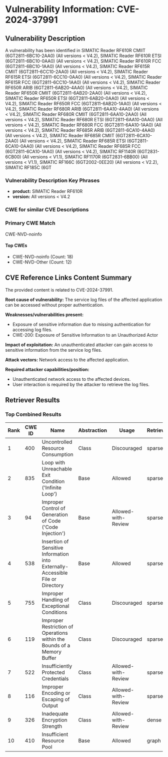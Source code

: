 # Vulnerability Information: CVE-2024-37991

## Vulnerability Description
A vulnerability has been identified in SIMATIC Reader RF610R CMIIT (6GT2811-6BC10-2AA0) (All versions < V4.2), SIMATIC Reader RF610R ETSI (6GT2811-6BC10-0AA0) (All versions < V4.2), SIMATIC Reader RF610R FCC (6GT2811-6BC10-1AA0) (All versions < V4.2), SIMATIC Reader RF615R CMIIT (6GT2811-6CC10-2AA0) (All versions < V4.2), SIMATIC Reader RF615R ETSI (6GT2811-6CC10-0AA0) (All versions < V4.2), SIMATIC Reader RF615R FCC (6GT2811-6CC10-1AA0) (All versions < V4.2), SIMATIC Reader RF650R ARIB (6GT2811-6AB20-4AA0) (All versions < V4.2), SIMATIC Reader RF650R CMIIT (6GT2811-6AB20-2AA0) (All versions < V4.2), SIMATIC Reader RF650R ETSI (6GT2811-6AB20-0AA0) (All versions < V4.2), SIMATIC Reader RF650R FCC (6GT2811-6AB20-1AA0) (All versions < V4.2), SIMATIC Reader RF680R ARIB (6GT2811-6AA10-4AA0) (All versions < V4.2), SIMATIC Reader RF680R CMIIT (6GT2811-6AA10-2AA0) (All versions < V4.2), SIMATIC Reader RF680R ETSI (6GT2811-6AA10-0AA0) (All versions < V4.2), SIMATIC Reader RF680R FCC (6GT2811-6AA10-1AA0) (All versions < V4.2), SIMATIC Reader RF685R ARIB (6GT2811-6CA10-4AA0) (All versions < V4.2), SIMATIC Reader RF685R CMIIT (6GT2811-6CA10-2AA0) (All versions < V4.2), SIMATIC Reader RF685R ETSI (6GT2811-6CA10-0AA0) (All versions < V4.2), SIMATIC Reader RF685R FCC (6GT2811-6CA10-1AA0) (All versions < V4.2), SIMATIC RF1140R (6GT2831-6CB00) (All versions < V1.1), SIMATIC RF1170R (6GT2831-6BB00) (All versions < V1.1), SIMATIC RF166C (6GT2002-0EE20) (All versions < V2.2), SIMATIC RF185C (6GT

### Vulnerability Description Key Phrases
- **product:** SIMATIC Reader RF610R
- **version:** All versions < V4.2

### CWE for similar CVE Descriptions
### Primary CWE Match
CWE-NVD-noinfo

#### Top CWEs
- CWE-NVD-noinfo (Count: 18)
- CWE-NVD-Other (Count: 12)

## CVE Reference Links Content Summary
The provided content is related to CVE-2024-37991.

**Root cause of vulnerability:**
The service log files of the affected application can be accessed without proper authentication.

**Weaknesses/vulnerabilities present:**
- Exposure of sensitive information due to missing authentication for accessing log files.
- CWE-200: Exposure of Sensitive Information to an Unauthorized Actor

**Impact of exploitation:**
An unauthenticated attacker can gain access to sensitive information from the service log files.

**Attack vectors:**
Network access to the affected application.

**Required attacker capabilities/position:**
- Unauthenticated network access to the affected devices.
- User interaction is required by the attacker to retrieve the log files.

## Retriever Results

### Top Combined Results

| Rank | CWE ID | Name | Abstraction | Usage  | Retrievers | Individual Scores |
|------|--------|------|-------------|-------|------------|-------------------|
| 1 | 400 | Uncontrolled Resource Consumption | Class | Discouraged | sparse | 0.535 |
| 2 | 835 | Loop with Unreachable Exit Condition ('Infinite Loop') | Base | Allowed | sparse | 0.339 |
| 3 | 94 | Improper Control of Generation of Code ('Code Injection') | Base | Allowed-with-Review | sparse | 0.307 |
| 4 | 538 | Insertion of Sensitive Information into Externally-Accessible File or Directory | Base | Allowed | sparse | 0.300 |
| 5 | 755 | Improper Handling of Exceptional Conditions | Class | Discouraged | sparse | 0.299 |
| 6 | 119 | Improper Restriction of Operations within the Bounds of a Memory Buffer | Class | Discouraged | sparse | 0.285 |
| 7 | 522 | Insufficiently Protected Credentials | Class | Allowed-with-Review | sparse | 0.264 |
| 8 | 116 | Improper Encoding or Escaping of Output | Class | Allowed-with-Review | sparse | 0.254 |
| 9 | 326 | Inadequate Encryption Strength | Class | Allowed-with-Review | dense | 0.606 |
| 10 | 410 | Insufficient Resource Pool | Base | Allowed | graph | 0.002 |

